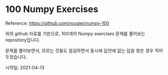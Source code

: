 # 100 Numpy Exercises



Reference: https://github.com/rougier/numpy-100



위의 github 자료를 기반으로, 100개의 Numpy exercises 문제를 풀어보는 repository입니다.



문제를 풀어보면서, 모르는 것들도 점검하면서 동시에 답안에 없는 답을 찾은 경우 적어두었습니다.



시작일: 2021-04-13
